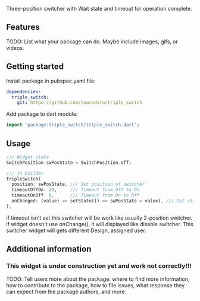 Three-position switcher with Wait state and timeout for operation complete.

## Features

TODO: List what your package can do. Maybe include images, gifs, or videos.

## Getting started

Install package in pubspec.yaml file:
```yaml
dependencies:
  triple_switch:
    git: https://github.com/leocoderu/triple_switch
```

Add package to dart module: 
```dart
import 'package:triple_switch/triple_switch.dart';
```

## Usage

```dart
/// Widget state
SwitchPosition swPosState = SwitchPosition.off;

/// In builder
TripleSwitch(
  position: swPosState, /// Set position of switcher
  timeoutOffOn: 20,     /// Timeout from Off to On
  timeoutOnOff: 0,      /// Timeout from On to Off
  onChanged: (value) => setState(() => swPosState = value), /// Get states value of switcher
),
```

if timeout isn't set this switcher will be work like usually 2-position switcher.
if widget doesn't use onChange(), it will displayed like disable switcher. 
This switcher widget will gets different Design, assigned user. 

## Additional information


### This widget is under construction yet and work not correctly!!!

TODO: Tell users more about the package: where to find more information, how to
contribute to the package, how to file issues, what response they can expect
from the package authors, and more.
